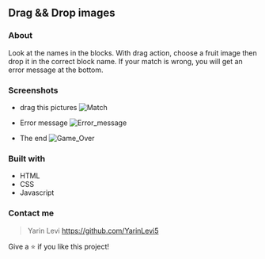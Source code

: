 ## Drag && Drop images

### About
Look at the names in the blocks.
With drag action, choose a fruit image then drop it in the correct block name.
If your match is wrong, you will get an error message at the bottom. 

### Screenshots

* drag this pictures
![Match](https://user-images.githubusercontent.com/89860312/146678781-93d96d7c-2ff9-406b-a3d9-b12e96864386.png)

* Error message
![Error_message ](https://user-images.githubusercontent.com/89860312/146678824-1b629c69-b30f-4ef8-923f-d91f19d0b8e9.png)

* The end 
![Game_Over](https://user-images.githubusercontent.com/89860312/146678896-dcbb449a-8583-4d6c-ae98-74bc91e7c141.png)

### Built with
* HTML
* CSS
* Javascript

### Contact me 
>Yarin Levi 
>https://github.com/YarinLevi5

Give a ⭐️ if you like this project!
